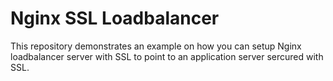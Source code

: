 # Nginx SSL Loadbalancer

This repository demonstrates an example on how you can setup Nginx loadbalancer
server with SSL to point to an application server sercured with SSL.
